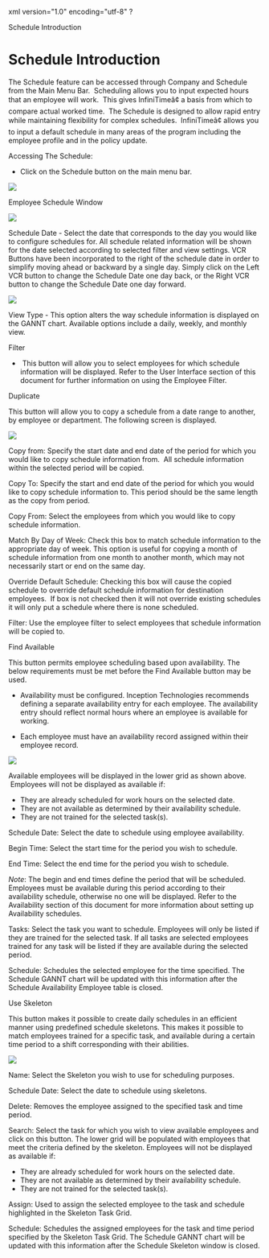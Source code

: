 xml version="1.0" encoding="utf-8" ?





Schedule Introduction




# Schedule Introduction

The Schedule feature can be accessed through Company and Schedule from
the Main Menu Bar.  Scheduling allows you to input expected hours
that an employee will work.  This gives InfiniTimeâ¢ a basis from
which to compare actual worked time.  The Schedule is designed to
allow rapid entry while maintaining flexibility for complex schedules.
 InfiniTimeâ¢ allows you to input a default schedule in many areas
of the program including the employee profile and in the policy update.

Accessing The Schedule:

* Click
  on the Schedule button on the main menu bar.

![](/img/image-404.png)

Employee Schedule Window

![](/img/image-404.png)

Schedule
Date - Select the date that corresponds to the day you would like
to configure schedules for. All schedule related information will be shown
for the date selected according to selected filter and view settings.
VCR Buttons have been incorporated to the right of the schedule date in
order to simplify moving ahead or backward by a single day. Simply click
on the Left VCR button to change the Schedule Date one day back, or the
Right VCR button to change the Schedule Date one day forward.

![](/img/image-404.png)

View
Type - This option alters the way schedule information is displayed
on the GANNT chart. Available options include a daily, weekly, and monthly
view.

Filter
-  This button will allow you to select employees for which schedule
information will be displayed. Refer to the User Interface section of
this document for further information on using the Employee Filter.

Duplicate

This button will allow
you to copy a schedule from a date range to another, by employee or department.
The following screen is displayed.

![](/img/image-404.png)

Copy
from: Specify the start date and end date of the period for which
you would like to copy schedule information from.  All schedule information
within the selected period will be copied.

Copy
To: Specify the start and end date of the period for which you
would like to copy schedule information to. This period should be the
same length as the copy from period.

Copy
From: Select the employees from which you would like to copy schedule
information.

Match
By Day of Week: Check this box to match schedule information to
the appropriate day of week. This option is useful for copying a month
of schedule information from one month to another month, which may not
necessarily start or end on the same day.

Override
Default Schedule: Checking this box will cause the copied schedule
to override default schedule information for destination employees.  If
box is not checked then it will not override existing schedules it will
only put a schedule where there is none scheduled.

Filter:
Use the employee filter to select employees that schedule information
will be copied to.

Find Available

This button permits employee
scheduling based upon availability. The below requirements must be met
before the Find Available button may be used.

* Availability must be configured. Inception
  Technologies recommends defining a separate availability entry for
  each employee. The availability entry should reflect normal hours
  where an employee is available for working.

* Each
  employee must have an availability record assigned within their employee
  record.

![](/img/image-404.png)

Available employees will
be displayed in the lower grid as shown above.  Employees will not
be displayed as available if:

* They
  are already scheduled for work hours on the selected date.
* They
  are not available as determined by their availability schedule.
* They
  are not trained for the selected task(s).

Schedule
Date: Select the date to schedule using employee availability.

Begin
Time: Select the start time for the period you wish to schedule.

End
Time: Select the end time for the period you wish to schedule.

*Note*:
The begin and end times define the period that will be scheduled. Employees
must be available during this period according to their availability schedule,
otherwise no one will be displayed. Refer to the Availability section
of this document for more information about setting up Availability schedules.

Tasks:
Select the task you want to schedule. Employees will only be listed if
they are trained for the selected task. If all tasks are selected employees
trained for any task will be listed if they are available during the selected
period.

Schedule:
Schedules the selected employee for the time specified. The Schedule GANNT
chart will be updated with this information after the Schedule Availability
Employee table is closed.

Use Skeleton

This button makes it
possible to create daily schedules in an efficient manner using predefined
schedule skeletons. This makes it possible to match employees trained
for a specific task, and available during a certain time period to a shift
corresponding with their abilities.

![](/img/image-404.png)

Name:
Select the Skeleton you wish to use for scheduling purposes.

Schedule
Date: Select the date to schedule using skeletons.

Delete:
Removes the employee assigned to the specified task and time period.

Search:
Select the task for which you wish to view available employees and click
on this button. The lower grid will be populated with employees that meet
the criteria defined by the skeleton. Employees will not be displayed
as available if:

* They
  are already scheduled for work hours on the selected date.
* They
  are not available as determined by their availability schedule.
* They
  are not trained for the selected task(s).

Assign:
Used to assign the selected employee to the task and schedule highlighted
in the Skeleton Task Grid.

Schedule: Schedules the
assigned employees for the task and time period specified by the Skeleton
Task Grid. The Schedule GANNT chart will be updated with this information
after the Schedule Skeleton window is closed.